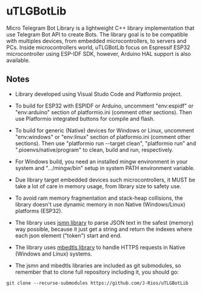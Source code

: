 # uTLGBotLib
Micro Telegram Bot Library is a lightweight C++ library implementation that use Telegram Bot API to create Bots. The library goal is to be compatible with multiples devices, from embedded microcontrollers, to servers and PCs. Inside microcontrollers world, uTLGBotLib focus on Espressif ESP32 microcontroller using ESP-IDF SDK, however, Arduino HAL support is also available.

## Notes

- Library developed using Visual Studo Code and Platformio project.

- To build for ESP32 with ESPIDF or Arduino, uncomment "env:espidf" or "env:arduino" section of platformio.ini (comment other sections). Then use Platformio integrated buttons for compile and flash.

- To build for generic (Native) devices for Windows or Linux, uncomment "env:windows" or "env:linux" section of platformio.ini (comment other sections). Then use "platformio run --target clean", "platformio run" and ".pioenvs/native/program" to clean, build and run, respectively.

- For Windows build, you need an installed mingw environment in your system and ".../mingw/bin" setup in system PATH environment variable.

- Due library target embedded devices such microcontrollers, it MUST be take a lot of care in memory usage, from library size to safety use.

- To avoid ram memory fragmentation and stack-heap collisions, the library doesn't use dynamic memory in non Native (Windows/Linux) platforms (ESP32).

- The library uses [jsmn library](https://github.com/zserge/jsmn) to parse JSON text in the safest (memory) way possible, because it just get a string and return the indexes where each json element ("token") start and end.

- The library uses [mbedtls library](https://github.com/ARMmbed/mbedtls) to handle HTTPS requests in Native (Windows and Linux) systems.

- The jsmn and mbedtls libraries are included as git submodules, so remember that to clone full repository including it, you should go:
```
git clone --recurse-submodules https://github.com/J-Rios/uTLGBotLib
```
